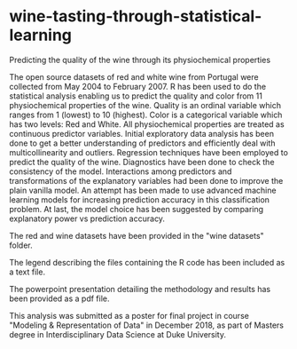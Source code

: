 # wine-tasting-through-statistical-learning
Predicting the quality of the wine through its physiochemical properties

The open source datasets of red and white wine from Portugal were collected from May 2004 to February 2007. R has been used to do the statistical analysis enabling us to predict the quality and color from 11 physiochemical properties of the wine. Quality is an ordinal variable which ranges from 1 (lowest) to 10 (highest). Color is a categorical variable which has two levels: Red and White. All physiochemical properties are treated as continuous predictor variables. Initial exploratory data analysis has been done to get a better understanding of predictors and efficiently deal with multicollinearity and outliers. Regression techniques have been employed to predict the quality of the wine. Diagnostics have been done to check the consistency of the model. Interactions among predictors and transformations of the explanatory variables had been done to improve the plain vanilla model. An attempt has been made to use advanced machine learning models for increasing prediction accuracy in this classification problem. At last, the model choice has been suggested by comparing explanatory power vs prediction accuracy.

The red and wine datasets have been provided in the "wine datasets" folder.

The legend describing the files containing the R code has been included as a text file.

The powerpoint presentation detailing the methodology and results has been provided as a pdf file.

This analysis was submitted as a poster for final project in course "Modeling & Representation of Data" in December 2018, as part of Masters degree in Interdisciplinary Data Science at Duke University. 
